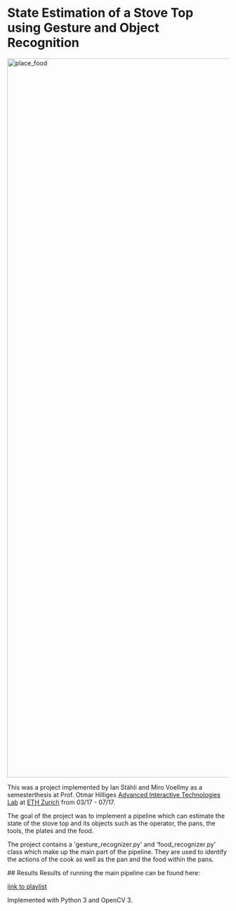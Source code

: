 # State Estimation of a Stove Top using Gesture and Object Recognition

<img width="1639" alt="place_food" src="https://user-images.githubusercontent.com/10925797/27987489-623987c0-6406-11e7-9f54-d7b64f177c2f.png">

This was a project implemented by Ian Stähli and Miro Voellmy as a semesterthesis at Prof. Otmar Hilliges
[Advanced Interactive Technologies Lab](https://ait.ethz.ch/index.php) at [ETH Zurich](https://www.ethz.ch) from 03/17 - 07/17.

The goal of the project was to implement a pipeline which can estimate the state of the stove top and its objects such as the operator, the pans, the tools, the plates and the food.

The project contains a 'gesture_recognizer.py' and 'food_recognizer.py' class which make up the main part of the pipeline. They are used to identify the actions of the cook as well as the pan and the food within the pans.

## Results
Results of running the main pipeline can be found here:

[link to playlist](https://www.youtube.com/playlist?list=PLSEh4l-IVdYfFLyzEDrBCAzGmYBqn5qE7)

Implemented with Python 3 and OpenCV 3.
